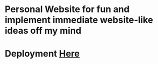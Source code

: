 # Personal Website for fun and implement immediate website-like ideas off my mind
# Deployment <a href="https://zhengzihao2002.github.io/HTML%20CSS/sample.html">Here</a>
